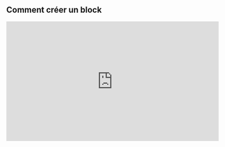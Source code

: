 ## Comment créer un block

<iframe width="560" height="315" src="https://www.youtube.com/embed/JR0mGzEnnoA" title="Tutoriel MCP par KinderrKill" frameborder="0" allow="accelerometer; autoplay; encrypted-media; gyroscope; picture-in-picture" allowfullscreen></iframe>